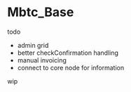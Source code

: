 # Mbtc_Base 

todo
 * admin grid
 * better checkConfirmation handling
 * manual invoicing
 * connect to core node for information
 
 
 wip